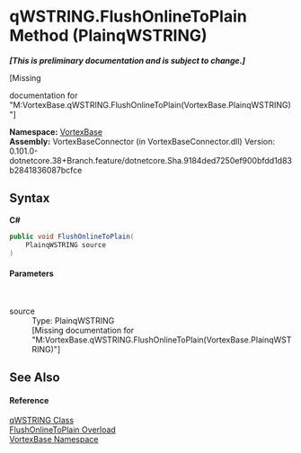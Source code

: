 # qWSTRING.FlushOnlineToPlain Method (PlainqWSTRING)
 _**\[This is preliminary documentation and is subject to change.\]**_

\[Missing <summary> documentation for "M:VortexBase.qWSTRING.FlushOnlineToPlain(VortexBase.PlainqWSTRING)"\]

**Namespace:**&nbsp;<a href="N_VortexBase.md">VortexBase</a><br />**Assembly:**&nbsp;VortexBaseConnector (in VortexBaseConnector.dll) Version: 0.101.0-dotnetcore.38+Branch.feature/dotnetcore.Sha.9184ded7250ef900bfdd1d83b2841836087bcfce

## Syntax

**C#**<br />
``` C#
public void FlushOnlineToPlain(
	PlainqWSTRING source
)
```


#### Parameters
&nbsp;<dl><dt>source</dt><dd>Type: PlainqWSTRING<br />\[Missing <param name="source"/> documentation for "M:VortexBase.qWSTRING.FlushOnlineToPlain(VortexBase.PlainqWSTRING)"\]</dd></dl>

## See Also


#### Reference
<a href="T_VortexBase_qWSTRING.md">qWSTRING Class</a><br /><a href="Overload_VortexBase_qWSTRING_FlushOnlineToPlain.md">FlushOnlineToPlain Overload</a><br /><a href="N_VortexBase.md">VortexBase Namespace</a><br />